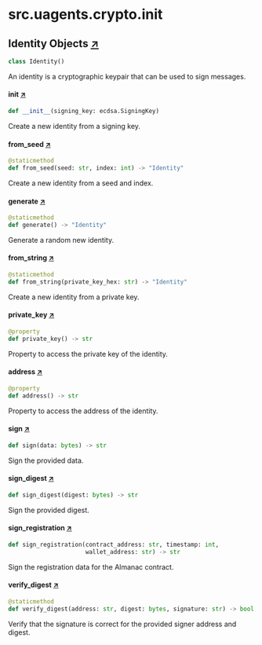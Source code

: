 # src.uagents.crypto.**init**

## Identity Objects [↗](https://github.com/fetchai/uAgents/blob/main/python/src/uagents/crypto/__init__.py#L73)

```python
class Identity()
```

An identity is a cryptographic keypair that can be used to sign messages.

#### **init** [↗](https://github.com/fetchai/uAgents/blob/main/python/src/uagents/crypto/__init__.py#L76)

```python
def __init__(signing_key: ecdsa.SigningKey)
```

Create a new identity from a signing key.

#### from_seed [↗](https://github.com/fetchai/uAgents/blob/main/python/src/uagents/crypto/__init__.py#L85)

```python
@staticmethod
def from_seed(seed: str, index: int) -> "Identity"
```

Create a new identity from a seed and index.

#### generate [↗](https://github.com/fetchai/uAgents/blob/main/python/src/uagents/crypto/__init__.py#L96)

```python
@staticmethod
def generate() -> "Identity"
```

Generate a random new identity.

#### from_string [↗](https://github.com/fetchai/uAgents/blob/main/python/src/uagents/crypto/__init__.py#L105)

```python
@staticmethod
def from_string(private_key_hex: str) -> "Identity"
```

Create a new identity from a private key.

#### private_key [↗](https://github.com/fetchai/uAgents/blob/main/python/src/uagents/crypto/__init__.py#L118)

```python
@property
def private_key() -> str
```

Property to access the private key of the identity.

#### address [↗](https://github.com/fetchai/uAgents/blob/main/python/src/uagents/crypto/__init__.py#L123)

```python
@property
def address() -> str
```

Property to access the address of the identity.

#### sign [↗](https://github.com/fetchai/uAgents/blob/main/python/src/uagents/crypto/__init__.py#L132)

```python
def sign(data: bytes) -> str
```

Sign the provided data.

#### sign_digest [↗](https://github.com/fetchai/uAgents/blob/main/python/src/uagents/crypto/__init__.py#L140)

```python
def sign_digest(digest: bytes) -> str
```

Sign the provided digest.

#### sign_registration [↗](https://github.com/fetchai/uAgents/blob/main/python/src/uagents/crypto/__init__.py#L144)

```python
def sign_registration(contract_address: str, timestamp: int,
                      wallet_address: str) -> str
```

Sign the registration data for the Almanac contract.

#### verify_digest [↗](https://github.com/fetchai/uAgents/blob/main/python/src/uagents/crypto/__init__.py#L190)

```python
@staticmethod
def verify_digest(address: str, digest: bytes, signature: str) -> bool
```

Verify that the signature is correct for the provided signer address and digest.
